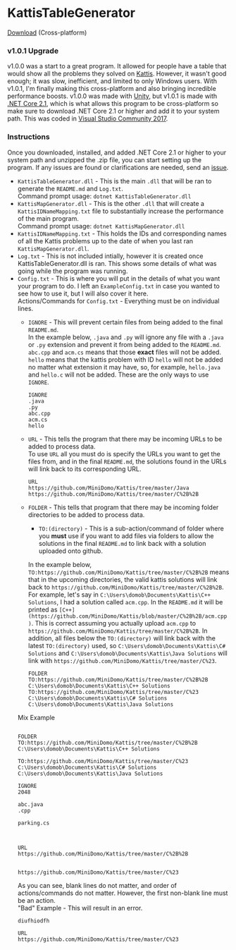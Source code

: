 # KattisTableGenerator
[Download](https://github.com/MiniDomo/Kattis/releases/tag/Kattis-Table-Generator-v1.0.1) (Cross-platform)
### v1.0.1 Upgrade
v1.0.0 was a start to a great program. It allowed for people have a table that would show all the problems they solved on [Kattis](https://open.kattis.com/). However, it wasn't good enough; it was slow, inefficient, and limited to only Windows users. With v1.0.1, I'm finally making this cross-platform and also bringing incredible performance boosts. v1.0.0 was made with [Unity](https://unity3d.com/), but v1.0.1 is made with [.NET Core 2.1](https://dotnet.microsoft.com/download), which is what allows this program to be cross-platform so make sure to download .NET Core 2.1 or higher and add it to your system path. This was coded in [Visual Studio Community 2017](https://visualstudio.microsoft.com/).

### Instructions
Once you downloaded, installed, and added .NET Core 2.1 or higher to your system path and unzipped the .zip file, you can start setting up the program. If any issues are found or clarifications are needed, send an [issue](https://github.com/MiniDomo/Kattis/issues).  
- `KattisTableGenerator.dll` - This is the main `.dll` that will be ran to generate the `README.md` and `Log.txt`.  
Command prompt usage: `dotnet KattisTableGenerator.dll` 
- `KattisMapGenerator.dll` - This is the other `.dll` that will create a `KattisIDNameMapping.txt` file to substantially increase the performance of the main program.  
Command prompt usage: `dotnet KattisMapGenerator.dll`  
- `KattisIDNameMapping.txt` - This holds the IDs and corresponding names of all the Kattis problems up to the date of when you last ran `KattisMapGenerator.dll`.  
- `Log.txt` - This is not included intially, however it is created once KattisTableGenerator.dll is ran. This shows some details of what was going while the program was running.  
- `Config.txt` - This is where you will put in the details of what you want your program to do. I left an `ExampleConfig.txt` in case you wanted to see how to use it, but I will also cover it here.  
Actions/Commands for `Config.txt` - Everything must be on individual lines.
    - `IGNORE` - This will prevent certain files from being added to the final `README.md`.  
In the example below, `.java` and `.py` will ignore any file with a `.java` or `.py` extension and prevent it from being added to the `README.md`. `abc.cpp` and `acm.cs` means that those **exact** files will not be added. `hello` means that the kattis problem with ID `hello` will not be added no matter what extension it may have, so, for example, `hello.java` and `hello.c` will not be added. These are the only ways to use `IGNORE`.
        ```
        IGNORE
        .java
        .py
        abc.cpp
        acm.cs
        hello
        ```
    - `URL` - This tells the program that there may be incoming URLs to be added to process data.  
To use `URL` all you must do is specify the URLs you want to get the files from, and in the final `README.md`, the solutions found in the URLs will link back to its corresponding URL.
        ```
        URL
        https://github.com/MiniDomo/Kattis/tree/master/Java
        https://github.com/MiniDomo/Kattis/tree/master/C%2B%2B
        ```
    - `FOLDER` - This tells that program that there may be incoming folder directories to be added to process data.  
        - `TO:(directory)` - This is a sub-action/command of folder where you **must** use if you want to add files via folders to allow the solutions in the final `README.md` to link back with a solution uploaded onto github.  

        In the example below, `TO:https://github.com/MiniDomo/Kattis/tree/master/C%2B%2B` means that in the upcoming directories, the valid kattis solutions will link back to `https://github.com/MiniDomo/Kattis/tree/master/C%2B%2B`. For example, let's say in `C:\Users\domob\Documents\Kattis\C++ Solutions`, I had a solution called `acm.cpp`. In the `README.md` it will be printed as `[C++](https://github.com/MiniDomo/Kattis/blob/master/C%2B%2B/acm.cpp)`. This is correct assuming you actually upload `acm.cpp` to `https://github.com/MiniDomo/Kattis/tree/master/C%2B%2B`. In addition, all files below the `TO:(directory)` will link back with the latest `TO:(directory)` used, so `C:\Users\domob\Documents\Kattis\C# Solutions` and
        `C:\Users\domob\Documents\Kattis\Java Solutions` will link with `https://github.com/MiniDomo/Kattis/tree/master/C%23`.
        ```
        FOLDER
        TO:https://github.com/MiniDomo/Kattis/tree/master/C%2B%2B
        C:\Users\domob\Documents\Kattis\C++ Solutions
        TO:https://github.com/MiniDomo/Kattis/tree/master/C%23
        C:\Users\domob\Documents\Kattis\C# Solutions
        C:\Users\domob\Documents\Kattis\Java Solutions
        ```
    Mix Example  
    ```
    
    FOLDER
    TO:https://github.com/MiniDomo/Kattis/tree/master/C%2B%2B
    C:\Users\domob\Documents\Kattis\C++ Solutions

    TO:https://github.com/MiniDomo/Kattis/tree/master/C%23
    C:\Users\domob\Documents\Kattis\C# Solutions
    C:\Users\domob\Documents\Kattis\Java Solutions

    IGNORE
    2048

    abc.java
    .cpp

    parking.cs



    URL
    https://github.com/MiniDomo/Kattis/tree/master/C%2B%2B


    https://github.com/MiniDomo/Kattis/tree/master/C%23
    ```
    As you can see, blank lines do not matter, and order of actions/commands do not matter. However, the first non-blank line must be an action.  
    "Bad" Example - This will result in an error.
    ```
    diufhiodfh

    URL
    https://github.com/MiniDomo/Kattis/tree/master/C%23
    ```